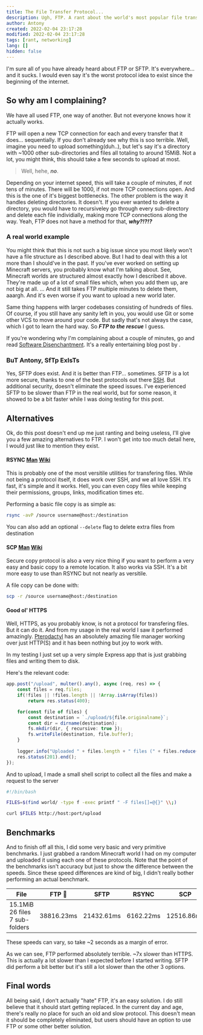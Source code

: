```yaml
---
title: The File Transfer Protocol...
description: Ugh, FTP. A rant about the world's most popular file transfer protocol
author: Antony
created: 2022-02-04 23:17:28
modified: 2022-02-04 23:17:28
tags: [rant, networking]
lang: []
hidden: false
---
```


<script>
    import Profile from "$lib/components/Profile.svelte"
</script>

I'm sure all of you have already heard about FTP or SFTP. It's everywhere... and it sucks.
I would even say it's the worst protocol idea to exist since the beginning of the internet.

## So why am I complaining?
We have all used FTP, one way of another. But not everyone knows how it actually works.

FTP will open a new TCP connection for each and every transfer that it does... sequentially. If you don't already see why this is soo terrible.
Well, imagine you need to upload something(duh..), but let's say it's a directory with ~1000 other sub-directories and files all totaling to around 15MiB. Not a lot, you might think, this should take a few seconds to upload at most.

> Well, hehe, ***no***.

Depending on your internet speed, this will take a couple of minutes, if not tens of minutes. There will be 1000, if not more TCP connections open. And this is the one of it's biggest bottlenecks.
The other problem is the way it handles deleting directories. It doesn't. If you ever wanted to delete a directory, you would have to recursiveley go through every sub-directory and delete each file individially, making more TCP connections along the way.
Yeah, FTP does not have a method for that, ***why?!?!?***

### A real world example
You might think that this is not such a big issue since you most likely won't have a file structure as I described above.
But I had to deal with this a lot more than I should've in the past. If you've ever worked on setting up Minecraft servers, you probably know what I'm talking about.
See, Minecraft worlds are structured almost exactly how I described it above. They're made up of a lot of small files which, when you add them up, are not big at all. ...
And it still takes FTP multiple minutes to delete them, aaargh. And it's even worse if you want to upload a new world later.

Same thing happens with larger codebases consisting of hundreds of files. Of course, if you still have any sanity left in you, you would use Git or some other VCS to move around your code.
But sadly that's not always the case, which I got to learn the hard way. So ***FTP to the rescue*** I guess.

If you're wondering why I'm complaining about a couple of minutes, go and read [Software Disenchantment](https://tonsky.me/blog/disenchantment/). It's a really entertaining blog post by <Profile name="nikitonsky" />.

### BuT Antony, SfTp ExIsTs
Yes, SFTP does exist. And it is better than FTP... sometimes. SFTP is a lot more secure, thanks to one of the best protocols out there [SSH](https://en.wikipedia.org/wiki/Secure_Shell).
But additional security, doesn't eliminate the speed issues. I've experienced SFTP to be slower than FTP in the real world, but for some reason, it showed to be a bit faster while I was doing testing for this post.

## Alternatives
Ok, do this post doesn't end up me just ranting and being useless, I'll give you a few amazing alternatives to FTP. I won't get into too much detail here, I would just like to mention they exist.

#### RSYNC [Man](https://linux.die.net/man/1/rsync) [Wiki](https://en.wikipedia.org/wiki/Rsync)
This is probably one of the most versitile utilities for transfering files. While not being a protocol itself, it does work over SSH, and we all love SSH.
It's fast, it's simple and it works. Hell, you can even copy files while keeping their permissions, groups, links, modification times etc.

Performing a basic file copy is as simple as:
```bash
rsync -avP /source username@host:/destination
```

You can also add an optional `--delete` flag to delete extra files from destination

#### SCP [Man](https://linux.die.net/man/1/scp) [Wiki](https://en.wikipedia.org/wiki/Secure_copy_protocol)
Secure copy protocol is also a very nice thing if you want to perform a very easy and basic copy to a remote location. It also works via SSH.
It's a bit more easy to use than RSYNC but not nearly as versitile.

A file copy can be done with:
```bash
scp -r /source username@host:/destination
```

#### Good ol' HTTPS
Well, HTTPS, as you probably know, is not a protocol for transfering files. But it can do it. And from my usage in the real world I saw it performed amazingly.
[Pterodactyl](https://pterodactyl.io/) has an absolutely amazing file manager working over just HTTP(S) and it has been nothing but joy to work with.

In my testing I just set up a very simple Express app that is just grabbing files and writing them to disk.

Here's the relevant code:
```ts
app.post("/upload", multer().any(), async (req, res) => {
    const files = req.files;
    if(!files || !files.length || !Array.isArray(files))
        return res.status(400);

    for(const file of files) {
        const destination = `./upload/${file.originalname}`;
        const dir = dirname(destination);
        fs.mkdir(dir, { recursive: true });
        fs.writeFile(destination, file.buffer);
    }
    
    logger.info("Uploaded " + files.length + " files (" + files.reduce((acc, curr) => acc + curr.size, 0) + " bytes)")
    res.status(201).end();
});
```

And to upload, I made a small shell script to collect all the files and make a request to the server
```bash
#!/bin/bash

FILES=$(find world/ -type f -exec printf " -F files[]=@{}" \\;)

curl $FILES http://host:port/upload
```

## Benchmarks
And to finish off all this, I did some very basic and very primitive benchmarks.
I just grabbed a random Minecraft world I had on my computer and uploaded it using each one of these protocols.
Note that the point of the benchmarks isn't accuracy but just to show the difference between the speeds.
Since these speed differences are kind of big, I didn't really bother performing an actual benchmark.

<div class="table-container" style="white-space: nowrap;">

| File | FTP :poop: | SFTP | RSYNC | SCP | HTTPS :crown: |
| ---- | ---------- | ---- | ----- | --- | ------------- |
| 15.1MiB <br /> 26 files <br /> 7 sub-folders | 38816.23ms | 21432.61ms | 6162.22ms | 12516.86ms | 5320.15ms |

</div>

These speeds can vary, so take ~2 seconds as a margin of error.

As we can see, FTP performed absolutely terrible. ~7x slower than HTTPS. This is actually a lot slower than I expected before I started writing.
SFTP did perform a bit better but it's still a lot slower than the other 3 options.

## Final words
All being said, I don't actually "hate" FTP, it's an easy solution. I do still believe that it should start getting replaced.
In the current day and age, there's really no place for such an old and slow protocol. This doesn't mean it should be completely eliminated, but users should have an option to use FTP or some other better solution.